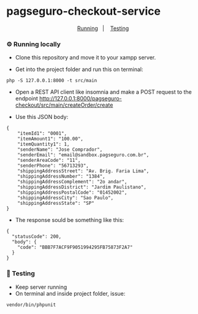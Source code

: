 # pagseguro-checkout-service

<p align="center">
  <a href="#gear-running-locally">Running</a>&nbsp;&nbsp;&nbsp;|&nbsp;&nbsp;&nbsp;
  <a href="#test_tube-testing">Testing</a>
</p>

### :gear: Running locally

- Clone this repository and move it to your xampp server.

- Get into the project folder and run this on terminal:
```
php -S 127.0.0.1:8000 -t src/main
```
- Open a REST API client like insomnia and make a POST request to the endpoint http://127.0.0.1:8000/pagseguro-checkout/src/main/createOrder/create 

- Use this JSON body: 
```
{
	"itemId1": "0001",
	"itemAmount1": "100.00",
	"itemQuantity1": 1,
	"senderName": "Jose Comprador",
	"senderEmail": "email@sandbox.pagseguro.com.br",
	"senderAreaCode": "11",
	"senderPhone": "56713293",
	"shippingAddressStreet": "Av. Brig. Faria Lima",
	"shippingAddressNumber": "1384",
	"shippingAddressComplement": "2o andar",
	"shippingAddressDistrict": "Jardim Paulistano",
	"shippingAddressPostalCode": "01452002",
	"shippingAddressCity": "Sao Paulo",
	"shippingAddressState": "SP"
}
```
- The response sould be something like this:
```
{
  "statusCode": 200,
  "body": {
    "code": "BBB7F7ACF9F9051994295FB75873F2A7"
  }
}
```

### :test_tube: Testing

- Keep server running
- On terminal and inside project folder, issue:
```
vendor/bin/phpunit
```
